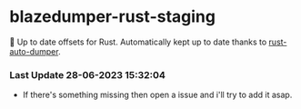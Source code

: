 # blazedumper-rust-staging

🚀 Up to date offsets for Rust. Automatically kept up to date thanks to [rust-auto-dumper](https://github.com/Akandesh/rust-auto-dumper).


### Last Update 28-06-2023 15:32:04
- If there's something missing then open a issue and i'll try to add it asap.